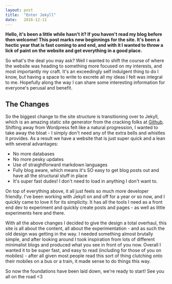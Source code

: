 ```yaml
---
layout: post
title:  "Enter Jekyll"
date:   2016-12-11
---
```


**Hello, it's been a little while hasn't it? If you haven't read my blog before then welcome! This post marks new beginnings for the site. It's been a hectic year that is fast coming to and end, and with it I wanted to throw a lick of paint on the website and get everything in a good place.**

So what's the deal you may ask? Well I wanted to shift the course of where the website was heading to something more focused on my interests, and most importantly my craft. It's an exceedingly self indulgent thing to do I know, but having a space to write to excrete all my ideas I felt was integral to me. Hopefully along the way I can share some interesting information for everyone's perusal and benefit.

## The Changes

So the biggest change to the site structure is transitioning over to Jekyll, which is an amazing static site generator from the cracking folks at <a href="http://www.github.com" target="\_blank">Github</a>. Shifting away from Wordpress felt like a natural progression, I wanted to take away the bloat - I simply don't need any of the extra bells and whistles it provides. As a result we have a website that is just super quick and a lean with several advantages:

* No more databases
* No more pesky updates
* Use of straightforward markdown languages
* Fully blog aware, which means it's SO easy to get blog posts out and have all the structural stuff in place
* It's super fast dudes! I don't need to load in anything I don't want to.

On top of everything above, it all just feels so much more developer friendly. I've been working with Jekyll on and off for a year or so now, and I quickly came to love it for its simplicity. It has all the tools I need as a front end dev to experiment and quickly create posts and pages - as well as little experiments here and there.

With all the above changes I decided to give the design a total overhaul, this site is all about the content, all about the experimentation - and as such the old design was getting in the way. I needed something almost brutally simple, and after looking around I took inspiration from lots of different minimalist blogs and produced what you see in front of you now. Overall I wanted it to be super fast, and easy to read (including for those of you on mobiles) - after all given most people read this sort of thing clutching onto their mobiles on a bus or a train, it made sense to do things this way.

So now the foundations have been laid down, we're ready to start! See you all on the road <3
